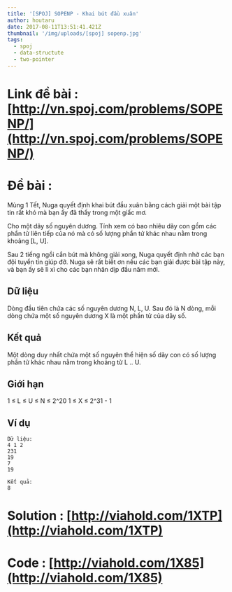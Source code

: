 ```yaml
---
title: '[SPOJ] SOPENP - Khai bút đầu xuân'
author: houtaru
date: 2017-08-11T13:51:41.421Z
thumbnail: '/img/uploads/[spoj] sopenp.jpg'
tags:
  - spoj
  - data-structute
  - two-pointer
---
```

# Link đề bài : [http://vn.spoj.com/problems/SOPENP/](http://vn.spoj.com/problems/SOPENP/)

# Đề bài :

Mùng 1 Tết, Nuga quyết định khai bút đầu xuân bằng cách giải một bài tập tin rất khó mà bạn ấy đã thấy trong một giấc mơ.

Cho một dãy số nguyên dương. Tính xem có bao nhiêu dãy con gồm các phần tử liên tiếp của nó mà có số lượng phần tử khác nhau nằm trong khoảng [L, U].

Sau 2 tiếng ngồi cắn bút mà không giải xong, Nuga quyết định nhờ các bạn đội tuyển tin giúp đỡ. Nuga sẽ rất biết ơn nếu các bạn giải được bài tập này, và bạn ấy sẽ lì xì cho các bạn nhân dịp đầu năm mới.

## Dữ liệu

Dòng đầu tiên chứa các số nguyên dương N, L, U. Sau đó là N dòng, mỗi dòng chứa một số nguyên dương X là một phần tử của dãy số.

## Kết quả

Một dòng duy nhất chứa một số nguyên thể hiện số dãy con có số lượng phần tử khác nhau nằm trong khoảng từ L .. U.

## Giới hạn

1 ≤ L ≤ U ≤ N ≤ 2^20
1 ≤ X ≤ 2^31 - 1

## Ví dụ 

```
Dữ liệu:
4 1 2
231
19
7
19

Kết quả:
8
```

# Solution : [http://viahold.com/1XTP](http://viahold.com/1XTP)

# Code : [http://viahold.com/1X85](http://viahold.com/1X85)

